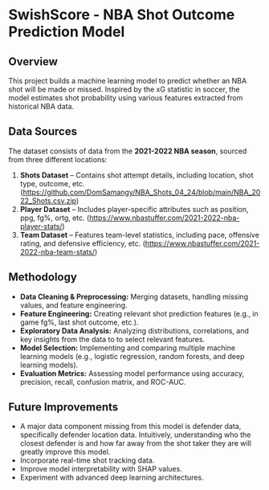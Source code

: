 # SwishScore - NBA Shot Outcome Prediction Model

## Overview
This project builds a machine learning model to predict whether an NBA shot will be made or missed. Inspired by the xG statistic in soccer, the model estimates shot probability using various features extracted from historical NBA data.

## Data Sources
The dataset consists of data from the **2021-2022 NBA season**, sourced from three different locations:
1. **Shots Dataset** – Contains shot attempt details, including location, shot type, outcome, etc. (https://github.com/DomSamangy/NBA_Shots_04_24/blob/main/NBA_2022_Shots.csv.zip)
2. **Player Dataset** – Includes player-specific attributes such as position, ppg, fg%, ortg, etc.
              (https://www.nbastuffer.com/2021-2022-nba-player-stats/)
4. **Team Dataset** – Features team-level statistics, including pace, offensive rating, and defensive efficiency, etc. (https://www.nbastuffer.com/2021-2022-nba-team-stats/)

## Methodology
- **Data Cleaning & Preprocessing:** Merging datasets, handling missing values, and feature engineering.
- **Feature Engineering:** Creating relevant shot prediction features (e.g., in game fg%, last shot outcome, etc.).
- **Exploratory Data Analysis:** Analyzing distributions, correlations, and key insights from the data to to select relevant features.
- **Model Selection:** Implementing and comparing multiple machine learning models (e.g., logistic regression, random forests, and deep learning models).
- **Evaluation Metrics:** Assessing model performance using accuracy, precision, recall, confusion matrix, and ROC-AUC.

## Future Improvements
- A major data component missing from this model is defender data, specifically defender location data. Intuitively, understanding who the closest defender is and how far away from the shot taker they are will greatly improve this model.
- Incorporate real-time shot tracking data.
- Improve model interpretability with SHAP values.
- Experiment with advanced deep learning architectures.
